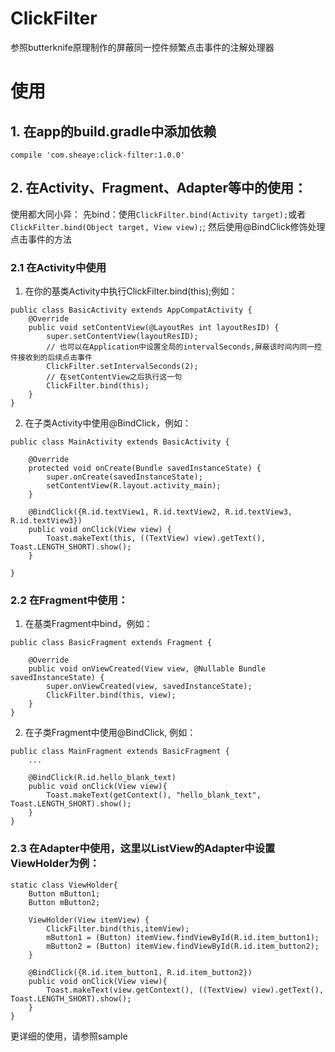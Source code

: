 # ClickFilter
参照butterknife原理制作的屏蔽同一控件频繁点击事件的注解处理器

# 使用
## 1. 在app的build.gradle中添加依赖
```
compile 'com.sheaye:click-filter:1.0.0'
```

## 2. 在Activity、Fragment、Adapter等中的使用：
使用都大同小异：
先bind：使用```ClickFilter.bind(Activity target);```或者```ClickFilter.bind(Object target, View view);```;
然后使用@BindClick修饰处理点击事件的方法

### 2.1 在Activity中使用
1. 在你的基类Activity中执行ClickFilter.bind(this);例如：
```
public class BasicActivity extends AppCompatActivity {
    @Override
    public void setContentView(@LayoutRes int layoutResID) {
        super.setContentView(layoutResID);
        // 也可以在Application中设置全局的intervalSeconds,屏蔽该时间内同一控件接收到的后续点击事件
        ClickFilter.setIntervalSeconds(2);
        // 在setContentView之后执行这一句
        ClickFilter.bind(this);
    }
}

```
2. 在子类Activity中使用@BindClick，例如：
```
public class MainActivity extends BasicActivity {

    @Override
    protected void onCreate(Bundle savedInstanceState) {
        super.onCreate(savedInstanceState);
        setContentView(R.layout.activity_main);
    }

    @BindClick({R.id.textView1, R.id.textView2, R.id.textView3, R.id.textView3})
    public void onClick(View view) {
        Toast.makeText(this, ((TextView) view).getText(), Toast.LENGTH_SHORT).show();
    }

}
```

### 2.2 在Fragment中使用：

1. 在基类Fragment中bind，例如：
```
public class BasicFragment extends Fragment {

    @Override
    public void onViewCreated(View view, @Nullable Bundle savedInstanceState) {
        super.onViewCreated(view, savedInstanceState);
        ClickFilter.bind(this, view);
    }
}
```
2. 在子类Fragment中使用@BindClick, 例如：
```
public class MainFragment extends BasicFragment {
    ...

    @BindClick(R.id.hello_blank_text)
    public void onClick(View view){
        Toast.makeText(getContext(), "hello_blank_text", Toast.LENGTH_SHORT).show();
    }
}
```

### 2.3 在Adapter中使用，这里以ListView的Adapter中设置ViewHolder为例：
```
static class ViewHolder{
    Button mButton1;
    Button mButton2;

    ViewHolder(View itemView) {
        ClickFilter.bind(this,itemView);
        mButton1 = (Button) itemView.findViewById(R.id.item_button1);
        mButton2 = (Button) itemView.findViewById(R.id.item_button2);
    }

    @BindClick({R.id.item_button1, R.id.item_button2})
    public void onClick(View view){
        Toast.makeText(view.getContext(), ((TextView) view).getText(), Toast.LENGTH_SHORT).show();
    }
}
```
更详细的使用，请参照sample



